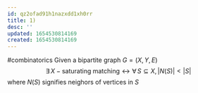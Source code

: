 ```yaml
---
id: qz2ofad91h1nazxdd1xh0rr
title: 1)
desc: ''
updated: 1654530814169
created: 1654530814169
---
```

#combinatorics 
Given a bipartite graph $G = (X,Y,E)$
$$\exists \, X-\text{saturating matching} \leftrightarrow \forall \, S \subseteq X, |N(S)| < |S|$$where $N(S)$ signifies neighors of vertices in $S$

